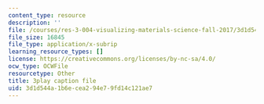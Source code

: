 ```yaml
---
content_type: resource
description: ''
file: /courses/res-3-004-visualizing-materials-science-fall-2017/3d1d544a1b6ecea294e79fd14c121ae7_Sml2lkWfd1g.srt
file_size: 16845
file_type: application/x-subrip
learning_resource_types: []
license: https://creativecommons.org/licenses/by-nc-sa/4.0/
ocw_type: OCWFile
resourcetype: Other
title: 3play caption file
uid: 3d1d544a-1b6e-cea2-94e7-9fd14c121ae7
---
```

